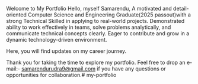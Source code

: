Welcome to My Portfolio
Hello, myself Samarendu, A motivated and detail-oriented Computer Science and Engineering Graduate(2025 passout)with a strong Technical Skilled in applying to real-world projects. Demonstrated ability to work effectively in teams, solve problems analytically, and communicate technical concepts clearly. Eager to contribute and grow in a dynamic technology-driven environment.

Here, you will find updates on my career journey.

Thank you for taking the time to explore my portfolio. Feel free to drop an e-mail:- samarendurudra9@gmail.com if you have any questions or opportunities for collaboration.# my-portfolio
